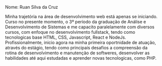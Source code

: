 Nome: Ruan Silva da Cruz

Minha trajetória na área de desenvolvimento web está apenas se iniciando. Curso no presente momento, o 3º período da graduação de Análise e Desenvolvimento de Sistemas e me capacito paralelamente com diversos cursos, com enfoque no desenvolvimento fullstack, tendo como tecnologicas base HTML, CSS, Javascript, React e NodeJs. Profissionalmente, inicio agora na minha primeira oportnidade de atuação, através do estágio, tendo como principais desafios a compreensão da rotina de desenvolvimento e manutenção de softweres, desenvolver as habilidades até aqui estudadas e aprender novas tecnologicas, como PHP.